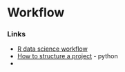 # Workflow

### Links

* [R data science workflow](https://www.rebeccabarter.com/blog/2019-03-07_reproducible_pipeline/)
* [How to structure a project](https://docs.python-guide.org/writing/structure/#structure-of-code-is-keyhttps://docs.python-guide.org/writing/structure/%23structure-of-code-is-key) - python
* 

